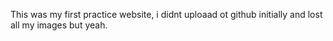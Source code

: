 This was my first practice website, i didnt uploaad ot github initially and lost all my images but yeah.
